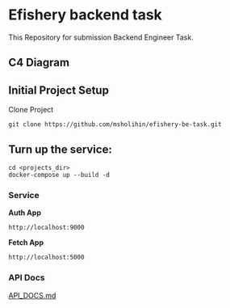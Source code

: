 # Efishery backend task
This Repository for submission Backend Engineer Task. 

## C4 Diagram

## Initial Project Setup
Clone Project

`git clone https://github.com/msholihin/efishery-be-task.git`

## Turn up the service:
```
cd <projects_dir>
docker-compose up --build -d
```

### Service
**Auth App**
```
http://localhost:9000
```

**Fetch App**
```
http://localhost:5000
```

### API Docs
[API_DOCS.md](https://github.com/msholihin/efishery-be-task/blob/main/API_DOCS.md)
